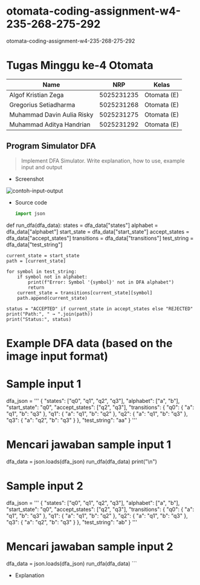 # otomata-coding-assignment-w4-235-268-275-292
otomata-coding-assignment-w4-235-268-275-292
# Tugas Minggu ke-4 Otomata
| Name           | NRP        | Kelas     |
| ---            | ---        | ----------|
| Algof Kristian Zega | 5025231235 | Otomata (E) |
| Gregorius Setiadharma | 5025231268 | Otomata (E) |
| Muhammad Davin Aulia Risky | 5025231275 | Otomata (E) |
| Muhammad Aditya Handrian | 5025231292 | Otomata (E) |

## Program Simulator DFA

> Implement DFA Simulator. Write explanation, how to use, example input and output

- Screenshot

![contoh-input-output](./asset/)

- Source code
    ```py
    import json

def run_dfa(dfa_data):
    states = dfa_data["states"]
    alphabet = dfa_data["alphabet"]
    start_state = dfa_data["start_state"]
    accept_states = dfa_data["accept_states"]
    transitions = dfa_data["transitions"]
    test_string = dfa_data["test_string"]

    current_state = start_state
    path = [current_state]

    for symbol in test_string:
        if symbol not in alphabet:
            print(f"Error: Symbol '{symbol}' not in DFA alphabet")
            return
        current_state = transitions[current_state][symbol]
        path.append(current_state)

    status = "ACCEPTED" if current_state in accept_states else "REJECTED"
    print("Path:", " → ".join(path))
    print("Status:", status)

# Example DFA data (based on the image input format)
# Sample input 1
dfa_json = '''
{
    "states": ["q0", "q1", "q2", "q3"],
    "alphabet": ["a", "b"],
    "start_state": "q0",
    "accept_states": ["q2", "q3"],
    "transitions": {
        "q0": { "a": "q1", "b": "q3" },
        "q1": { "a": "q1", "b": "q2" },
        "q2": { "a": "q1", "b": "q3" },
        "q3": { "a": "q2", "b": "q3" }
    },
    "test_string": "aa"
}
'''

# Mencari jawaban sample input 1
dfa_data = json.loads(dfa_json)
run_dfa(dfa_data)
print("\n")

# Sample input 2
dfa_json = '''
{
    "states": ["q0", "q1", "q2", "q3"],
    "alphabet": ["a", "b"],
    "start_state": "q0",
    "accept_states": ["q2", "q3"],
    "transitions": {
        "q0": { "a": "q1", "b": "q3" },
        "q1": { "a": "q1", "b": "q2" },
        "q2": { "a": "q1", "b": "q3" },
        "q3": { "a": "q2", "b": "q3" }
    },
    "test_string": "ab"
}
'''

# Mencari jawaban sample input 2
dfa_data = json.loads(dfa_json)
run_dfa(dfa_data)
    ```

- Explanation
